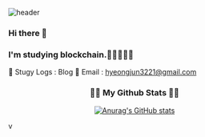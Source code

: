 

![header](https://capsule-render.vercel.app/api?type=slice&color=gradient&height=160&section=header&text=Hi!%20I'm%20HyeongJun!&fontAlign=50&fontAlignY=70&fontSize=90&fontColor=#eee)

### Hi there 👋
### I'm studying blockchain.🧠💡🧑🏻‍💻

📝 Stugy Logs : Blog
📨 Email : hyeongjun3221@gmail.com
<br>
<h3 align="center">👩‍💻 My Github Stats 👩‍💻</h3>
<div align="center">

[![Anurag's GitHub stats](https://github-readme-stats.vercel.app/api?username=hyeinisfree&hide_title=true&show_icons=true&include_all_commits=true&disable_animations=true&theme=vue)](https://github.com/anuraghazra/github-readme-stats)
</div>v
